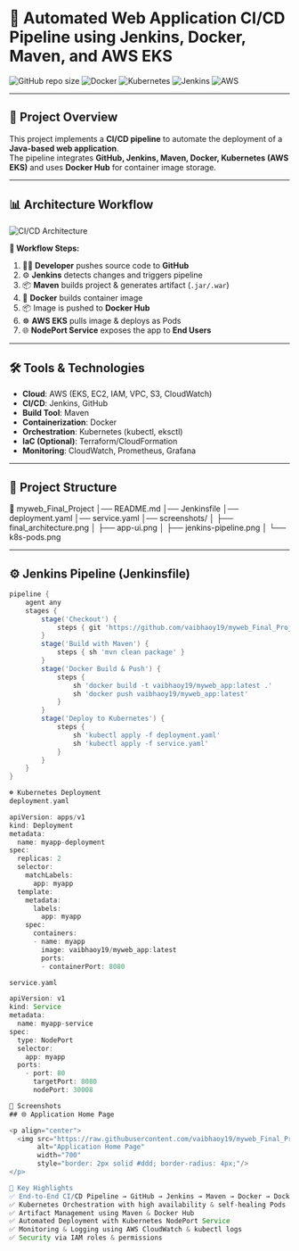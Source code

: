 # 🚀 Automated Web Application CI/CD Pipeline using Jenkins, Docker, Maven, and AWS EKS

![GitHub repo size](https://img.shields.io/github/repo-size/vaibhaoy19/myweb_Final_Project)
![Docker](https://img.shields.io/badge/Docker-Enabled-blue)
![Kubernetes](https://img.shields.io/badge/Kubernetes-EKS-blue)
![Jenkins](https://img.shields.io/badge/Jenkins-CI/CD-red)
![AWS](https://img.shields.io/badge/AWS-Cloud-orange)

---

## 📌 Project Overview
This project implements a **CI/CD pipeline** to automate the deployment of a **Java-based web application**.  
The pipeline integrates **GitHub, Jenkins, Maven, Docker, Kubernetes (AWS EKS)** and uses **Docker Hub** for container image storage.

---

## 📊 Architecture Workflow
![CI/CD Architecture](screenshots/final_architecture.png)

**🔹 Workflow Steps:**
1. 👨‍💻 **Developer** pushes source code to **GitHub**  
2. ⚙️ **Jenkins** detects changes and triggers pipeline  
3. 📦 **Maven** builds project & generates artifact (`.jar/.war`)  
4. 🐳 **Docker** builds container image  
5. 📦 Image is pushed to **Docker Hub**  
6. ☸️ **AWS EKS** pulls image & deploys as Pods  
7. 🌐 **NodePort Service** exposes the app to **End Users**

---

## 🛠️ Tools & Technologies
- **Cloud**: AWS (EKS, EC2, IAM, VPC, S3, CloudWatch)  
- **CI/CD**: Jenkins, GitHub  
- **Build Tool**: Maven  
- **Containerization**: Docker  
- **Orchestration**: Kubernetes (kubectl, eksctl)  
- **IaC (Optional)**: Terraform/CloudFormation  
- **Monitoring**: CloudWatch, Prometheus, Grafana  

---

## 📂 Project Structure
📁 myweb_Final_Project
│── README.md
│── Jenkinsfile
│── deployment.yaml
│── service.yaml
│── screenshots/
│ ├── final_architecture.png
│ ├── app-ui.png
│ ├── jenkins-pipeline.png
│ └── k8s-pods.png


---

## ⚙️ Jenkins Pipeline (Jenkinsfile)
```groovy
pipeline {
    agent any
    stages {
        stage('Checkout') {
            steps { git 'https://github.com/vaibhaoy19/myweb_Final_Project.git' }
        }
        stage('Build with Maven') {
            steps { sh 'mvn clean package' }
        }
        stage('Docker Build & Push') {
            steps {
                sh 'docker build -t vaibhaoy19/myweb_app:latest .'
                sh 'docker push vaibhaoy19/myweb_app:latest'
            }
        }
        stage('Deploy to Kubernetes') {
            steps {
                sh 'kubectl apply -f deployment.yaml'
                sh 'kubectl apply -f service.yaml'
            }
        }
    }
}

☸️ Kubernetes Deployment
deployment.yaml

apiVersion: apps/v1
kind: Deployment
metadata:
  name: myapp-deployment
spec:
  replicas: 2
  selector:
    matchLabels:
      app: myapp
  template:
    metadata:
      labels:
        app: myapp
    spec:
      containers:
      - name: myapp
        image: vaibhaoy19/myweb_app:latest
        ports:
        - containerPort: 8080

service.yaml

apiVersion: v1
kind: Service
metadata:
  name: myapp-service
spec:
  type: NodePort
  selector:
    app: myapp
  ports:
    - port: 80
      targetPort: 8080
      nodePort: 30008

📸 Screenshots
## 🌐 Application Home Page

<p align="center">
  <img src="https://raw.githubusercontent.com/vaibhaoy19/myweb_Final_Project/main/Screenshots/Screenshot%202025-08-13%20174605.png"
       alt="Application Home Page"
       width="700"
       style="border: 2px solid #ddd; border-radius: 4px;"/>
</p>

🌟 Key Highlights
✅ End-to-End CI/CD Pipeline → GitHub → Jenkins → Maven → Docker → Docker Hub → AWS EKS
✅ Kubernetes Orchestration with high availability & self-healing Pods
✅ Artifact Management using Maven & Docker Hub
✅ Automated Deployment with Kubernetes NodePort Service
✅ Monitoring & Logging using AWS CloudWatch & kubectl logs
✅ Security via IAM roles & permissions

